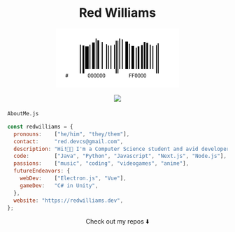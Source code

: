 <p>
  <h1 align="center">Red Williams</h1>
</p>
<p align="center">
  <img alt="My Logo" src="logo.jpg"/>
</p>
<p align="center">
  <img src="https://visitor-badge.glitch.me/badge?page_id=Red-CS.Red-CS"/>
</p>

`AboutMe.js`

```js
const redwilliams = {
  pronouns:    ["he/him", "they/them"],
  contact:     "red.devcs@gmail.com",
  description: "Hi!👋🏾 I'm a Computer Science student and avid developer!",
  code:        ["Java", "Python", "Javascript", "Next.js", "Node.js"],
  passions:    ["music", "coding", "videogames", "anime"],
  futureEndeavors: {
    webDev:    ["Electron.js", "Vue"],
    gameDev:   "C# in Unity",
  },
  website: "https://redwilliams.dev",
};
```

<p align="center">Check out my repos ⬇️</p>

<!--
**Red-CS/Red-CS** is a ✨ _special_ ✨ repository because its `README.md` (this file) appears on your GitHub profile.

Here are some ideas to get you started:

- 🔭 I’m currently working on ...
- 🌱 I’m currently learning ...
- 👯 I’m looking to collaborate on ...
- 🤔 I’m looking for help with ...
- 💬 Ask me about ...
- 📫 How to reach me: ...
- 😄 Pronouns: ...
- ⚡ Fun fact: ...
-->
